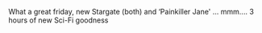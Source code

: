 What a great friday, new Stargate (both) and &#8216;Painkiller Jane' ... mmm.... 3 hours of new Sci-Fi goodness